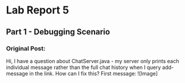 # Lab Report 5

## Part 1 - Debugging Scenario

### Original Post:
Hi, I have a question about ChatServer.java - my server only prints each individual message rather than the full chat history when I query add-message in the link. How can I fix this?
First message: 
![Image]
